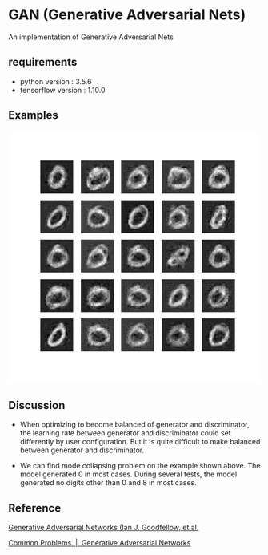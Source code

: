 # GAN (Generative Adversarial Nets)

An implementation of Generative Adversarial Nets

## requirements
* python version : 3.5.6
* tensorflow version : 1.10.0

## Examples

![output](./images/samples55.png)

## Discussion


* When optimizing to become balanced of generator and discriminator, the learning rate between generator and discriminator could set differently by user configuration. But it is quite difficult to make balanced between generator and discriminator.


* We can find mode collapsing problem on the example shown above. The model generated 0 in most cases. During several tests, the model generated no digits other than 0 and 8 in most cases.


## Reference
[Generative Adversarial Networks (Ian J. Goodfellow, et al.][paper1]

[Common Problems  |  Generative Adversarial Networks][post1]

[paper1]: https://arxiv.org/pdf/1406.2661.pdf
[post1]: https://developers.google.com/machine-learning/gan/problems
